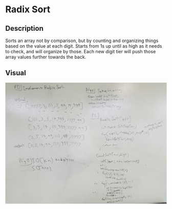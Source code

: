 # Radix Sort

## Description
Sorts an array not by comparison, but by counting and organizing things based on the value at each digit. 
Starts from 1s up until as high as it needs to check, and will organize by those. Each new digit tier will
push those array values further towards the back. 

## Visual
![Radix Sort Whiteboard](https://github.com/MinMaxed/Data-Structures-and-Algorithms/blob/master/assets/RadixSort.jpg)
